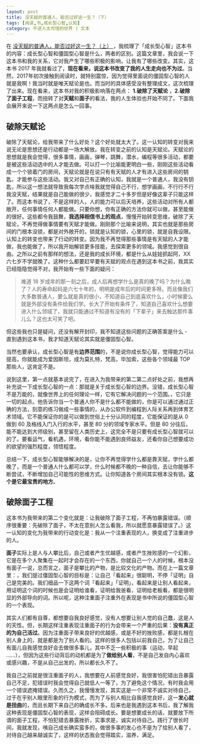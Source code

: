 ```yaml
---
layout: post
title: 没天赋的普通人，能否过好这一生？（下）
tags: [阅读,书,成长型心智,认知]
category: 不进入太可惜的世界 | 文本
---
```


在 [没天赋的普通人，能否过好这一生？（上） ](http://www.huyuning.com/%E4%B8%8D%E8%BF%9B%E5%85%A5%E5%A4%AA%E5%8F%AF%E6%83%9C%E7%9A%84%E4%B8%96%E7%95%8C%20%7C%20%E6%96%87%E6%9C%AC/2019/10/05/mindset01/)，我梳理了「成长型心智」这本书的内容：成长型心智和僵固型心智是什么，两者的区别。这篇文章里，我会说一下这本书和我的关系，它对我产生了哪些积极的影响，让我有了哪些改变。其实，这本书 2017 年我就看过了，**现在看来，说这本书改变了我的人生走向也不为过**。当然，2017年初次接触到阅读时，就特别震惊，因为觉得里面说的僵固型心智的人就是我啊！我当时就是唯天赋论是也。而当时的具体感受没有整理成文，这次梳理了出来。现在看来，这本书对我的积极影响落在两点： **1.破除了天赋论** ，**2.破除了面子工程**，而扭转了对**天赋**和**面子**的看法，我的人生体验也开始不同了。下面我会展开来说一下这两点是怎么一回事。

## 破除天赋论

破除了天赋论，给我带来了什么好处？这个好处就太大了。这一认知的转变对我来说无论是思想还是行动都是一场大解放。我在转变之前的认知是天赋论。天赋论的思想就是我会觉得，很多事情，画画，弹琴，跳舞，潜水，编程等很多活动，都要是被这些活动选中的人才能去做。可以打一个比喻能更明白一些，刚刚这些活动看成一个个锁着门的房间，天赋论就是在说只有有天赋的人才有进入这些房间的钥匙，才能参与这些活动。我又对自己有正确的认知，我就是一个普通人，我没有钥匙，所以这一想法就导致我每次学点啥我就觉得自己不行，想学画画，不行行不行我没天赋，结果就是自己能做的很少，我感觉才二十多岁但是好像这辈子只能这样了。而这本书说了，不是这样的人，人的能力可以后天培养，这些活动对所有人都敞开，任何事情任何人都能做。只要你想，你有正确的方法你就可以做，甚至能做的很好。这些都令我鼓舞，**我选择相信书上的观点**，慢慢开始转变思维，破除了天赋论，不再觉得做事情要有天赋才能做。刚刚那个比喻来说明，其实也就是那些房间的门根本没锁，都是对外敞开的，锁就是认知的锁，心里的锁，就是自我设限。认知上的转变也带来了行动的转变。因为我不再觉得那些事情是有天赋的人才能做，我也能做了，所以我开始解锁更多技能，去探索更多的领域。我感觉到很自由。之所以之前有那样的想法，还是我的成长环境，都是什么从娃娃抓起阿，XX 六七岁不学就晚了。这种什么都要赶早要有天赋的观点在遇到这本书之前，我其实已经隐隐觉得不对，我开始有一些下面的疑问：

> 难道 18 岁成年的那一刻之后，成人后再想学什么是真的晚了吗？为什么晚了？人的寿命起码是六七十年的，明明是成年后的时间更多呀。而且像我们大多数普通人，要么就是真的很小，不知道自己到底喜欢什么，小时候要么就是外部没有条件给我们学。长大了开始有条件了，知道自己喜欢什么想要进入什么领域了，我就只能通过不知道有没有的「下辈子」来去触达那件事儿么？这也太可笑了吧。

但这些我也只是疑问，还没有解开封印，我不知道这些问题的正确答案是什么 - 直到遇到这本书，我才知道天赋论其实就是僵固型心智。

当然也要承认，成长型心智是有**边界范围**的，不是说你成长型心智，觉得能力可以提高，你就能成为爱因斯坦，成为莫扎特，梵高，毕加索，这些各个领域最 TOP 那些人，这肯定不是。

说到这里，第一点就基本说完了，在进入为我带来的第二第二点好处之前，我想再补充说一下成长型心智的一点：那就是关于成长型心智的边界。没错，成长型心智不是万能的，就像世界上的任何理论一样，它有它解决问题的一个范围。，它只是一切的起点。他告诉你当一个普通人你不是什么都不能做的，你是可以通过通过正确的方法，刻意的练习做成一些事情的，从办公软件到编程到人际关系再到体育艺术领域。它不能保证你的是可以做到世俗上十分认同的程度，它能保证的是从 0 做到 60 及格线入门入行的水平，甚至 80 分的领域专家水平。但是 80 分往后，能不能达到大师级别，甚至留在人类历史上，这完全不是只要有成长型心智就可以的了。要看运气，看机遇，环境，看你能不能遇到良师益友，还看你自己想要成功的欲望的强烈程度，领悟程度。

总结一下，成长型心智能够解决的是，让你不再觉得学什么都是靠天赋，学什么都晚了，而是一个普通人什么都可以学，什么时候都不晚的一种自信，去让你能够不断尝试，不断增加自己可能性的思维方式。让你知道各个房间其实根本没有锁。**这个是它最宝贵的地方**。

## 破除面子工程

这本书为我带来的第二个变化就是：让我破除了面子工程，不再怕暴露错误。（顺序很重要：先破除了面子，不太在意别人怎么看我，所以就愿意暴露错误了。）这一认知的变化为我带来的行动变化是：我从一个注重表现的人，换变成了注重进步的人。

**面子**实际上是人与人攀比后，自己或者产生优越感，或者产生挫败感的一个幻影，它是在多个人聚集在一起时才会存在的一个东西，你就自己一个人的时候，根本没有面子一说，总而言之，面子是攀比的产物，是比较文化的产物。而在上一篇文章里：，我们提过僵固型心智的目标是：让自己「看起来」很聪明，不停「证明」自己是完美的。我们细品一下这两个词「看起来」「证明」，看起来是让别人看起来，用证明这个词的时候也是会证明给谁看，证明给我爸看，证明给老板看，都是很明显的外部导向的词。所以呢，这种注重面子注重外在表现是书中所说的僵固型心智的一个表现。

其实人们都有自尊，都想要自我良好感觉，没有人想要让别人觉的自己蠢，这是人的天性。但，长期这样注重表现注重面子的行为会带来一个严重的后果：**没有真正的为自己活过**。因为注重面子带来良好的优越感，或是不好的挫败感，都是扎根在别人身上的，就是都是为了别人看的。这样的很多人包括以前我自己，为了让自己有面儿自我感觉良好会去做很多事儿，其中不乏一些积极的事（运动，早起 ......），但因为这些行动背后的动机都是为了**做给别人看**，不是自己发自内心喜欢或感兴趣，不是从自己出发的，所以都长久不了。

我自己之前就是很注重面子的人，我想要在人前感觉良好，我很害怕犯错出丑暴露自己不足，犯错误时我会觉得自己就低人一等了，为了避免这个情况，有时我会用一个错误遮掩错误。久而久之，我慢慢发现，其实这是一个非常不诚实对待自己，过于在乎别人眼里形象的行为模式，而为了与别人相比自我感觉良好，这一**发心就是扭曲**的，而且长期下来自己的确成长不多。后来也是我遇到这本书后，我了解我这种表现是僵固型心智的表现，这样会阻碍成长。要是想要成长的话，就要放下所谓的面子工程，不怕犯错去暴露挫折，实事求是，诚实对待自己。践行了很长时间，我就发现，咦自己成长确实蛮多的，做很多事的发心也不是为了给别人看了，对待自己越来越诚实了，这样的状态我会觉得踏实，滋养，满足。


